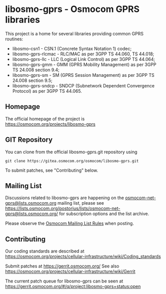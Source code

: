 libosmo-gprs - Osmocom GPRS libraries
=====================================

This project is a home for several libraries providing common GPRS routines:


* libosmo-csn1 - CSN.1 (Concrete Syntax Notation 1) codec;
* libosmo-gprs-rlcmac - RLC/MAC as per 3GPP TS 44.060, TS 44.018;
* libosmo-gprs-llc - LLC (Logical Link Control) as per 3GPP TS 44.064;
* libosmo-gprs-gmm - GMM (GPRS Mobility Management) as per 3GPP TS 24.008 section 9.4;
* libosmo-gprs-sm - SM (GPRS Session Management) as per 3GPP TS 24.008 section 9.5;
* libosmo-gprs-sndcp - SNDCP (Subnetwork Dependent Convergence Protocol) as per 3GPP TS 44.065.

Homepage
--------

The official homepage of the project is
https://osmocom.org/projects/libosmo-gprs

GIT Repository
--------------

You can clone from the official libosmo-gprs.git repository using

	git clone https://gitea.osmocom.org/osmocom/libosmo-gprs.git

To submit patches, see "Contributing" below.

Mailing List
------------

Discussions related to libosmo-gprs are happening on the
osmocom-net-gprs@lists.osmocom.org mailing list, please see
https://lists.osmocom.org/postorius/lists/osmocom-net-gprs@lists.osmocom.org/
for subscription options and the list archive.

Please observe the [Osmocom Mailing List
Rules](https://osmocom.org/projects/cellular-infrastructure/wiki/Mailing_List_Rules)
when posting.

Contributing
------------

Our coding standards are described at
https://osmocom.org/projects/cellular-infrastructure/wiki/Coding_standards

Submit patches at https://gerrit.osmocom.org/
See also https://osmocom.org/projects/cellular-infrastructure/wiki/Gerrit

The current patch queue for libosmo-gprs can be seen at
https://gerrit.osmocom.org/#/q/project:libosmo-gprs+status:open
